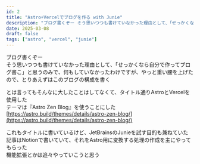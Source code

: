 ```yaml
---
id: 2
title: "Astro+Vercelでブログを作る with Junie"
description: "ブログ書くぞー そう思いつつも書けていなかった理由として、「せっかくなら自分で作ってブログ書こ」と思うのみで、何もしていなかったわけですが、..."
date: 2025-03-08
draft: false
tags: ["astro", "vercel", "junie"]
---
```


ブログ書くぞー  
そう思いつつも書けていなかった理由として、「せっかくなら自分で作ってブログ書こ」と思うのみで、何もしていなかったわけですが、やっと重い腰を上げた  
ので、とりあえずはこのブログの構成を書く

とは言ってもそんなに大したことはしてなくて、タイトル通りAstroとVercelを使用した  
テーマは『Astro Zen Blog』を使うことにした  
[https://astro.build/themes/details/astro-zen-blog/](https://astro.build/themes/details/astro-zen-blog/)

これもタイトルに書いているけど、JetBrainsのJunieを試す目的も兼ねていた  
記事はNotionで書いていて、それをAstro用に変換する処理の作成を主にやってもらった  
機能拡張とかは追々やっていこうと思う
